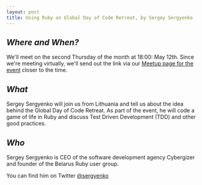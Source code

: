 ```yaml
---
layout: post
title: Using Ruby on Global Day of Code Retreat, by Sergey Sergyenko
---
```


## *Where and When?*
We'll meet on the second Thursday of the month at 18:00: May 12th. Since we're meeting virtually, we'll send out the link via our [Meetup page for the event](https://www.meetup.com/meetup-group-Xwgucjde/events/mljltlydchbqb/) closer to the time.

## *What*
Sergey Sergyenko will join us from Lithuania and tell us about the idea behind the Global Day of Code Retreat.
As part of the event, he will code a game of life in Ruby and discuss Test Driven Development (TDD) and other good practices.

## *Who*
Sergey Sergyenko is CEO of the software development agency Cybergizer and founder of the Belarus Ruby user group.

You can find him on Twitter [@sergyenko](https://twitter.com/sergyenko)
